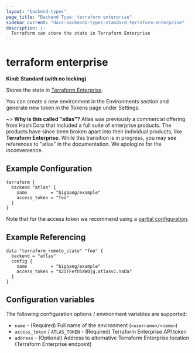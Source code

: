 ```yaml
---
layout: "backend-types"
page_title: "Backend Type: terraform enterprise"
sidebar_current: "docs-backends-types-standard-terraform-enterprise"
description: |-
  Terraform can store the state in Terraform Enterprise
---
```


# terraform enterprise

**Kind: Standard (with no locking)**

Stores the state in [Terraform Enterprise](https://www.terraform.io/docs/providers/index.html).

You can create a new environment in the
Environments section and generate new token in the Tokens page under Settings.

~> **Why is this called "atlas"?** Atlas was previously a commercial offering
from HashiCorp that included a full suite of enterprise products. The products
have since been broken apart into their individual products, like **Terraform
Enterprise**. While this transition is in progress, you may see references to
"atlas" in the documentation. We apologize for the inconvenience.

## Example Configuration

```hcl
terraform {
  backend "atlas" {
    name         = "bigbang/example"
    access_token = "foo"
  }
}
```

Note that for the access token we recommend using a
[partial configuration](docs/backends/config.html).

## Example Referencing

```hcl
data "terraform_remote_state" "foo" {
  backend = "atlas"
  config {
    name         = "bigbang/example"
    access_token = "X2iTFefU5aWOjg.atlasv1.YaDa"
  }
}
```

## Configuration variables

The following configuration options / environment variables are supported:

 * `name` - (Required) Full name of the environment (`<username>/<name>`)
 * `access_token` / `ATLAS_TOKEN` - (Required) Terraform Enterprise API token
 * `address` - (Optional) Address to alternative Terraform Enterprise location (Terraform Enterprise endpoint)
